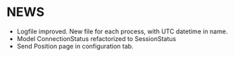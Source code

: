 # NEWS

- Logfile improved. New file for each process, with UTC datetime in name.
- Model ConnectionStatus refactorized to SessionStatus
- Send Position page in configuration tab.
